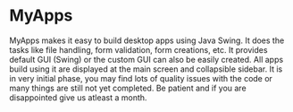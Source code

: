 MyApps
======

MyApps makes it easy to build desktop apps using Java Swing. It does the tasks like file handling, form validation, form creations, etc. It provides default GUI (Swing)  or the custom GUI can also be easily created. All apps build using it are displayed at the main screen and collapsible sidebar.  It is in very initial phase, you may find lots of quality issues with the code or many things are still not yet completed. Be patient and if you are disappointed give us atleast a month.
